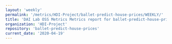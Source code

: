 ```yaml
---
layout: 'weekly'
permalink: '/metrics/HDI-Project/ballet-predict-house-prices/WEEKLY/'
title: 'DAI Lab OSS Metrics Metrics report for ballet-predict-house-prices | WEEKLY-REPORT-2020-04-19'
organization: 'HDI-Project'
repository: 'ballet-predict-house-prices'
current_date: '2020-04-19'
---
```

